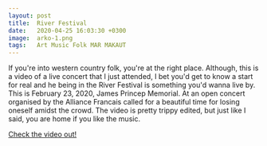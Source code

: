 ```yaml
---
layout: post
title:  River Festival
date:   2020-04-25 16:03:30 +0300
image:  arko-1.png
tags:   Art Music Folk MAR MAKAUT
---
```

If you're into western country folk, you're at the right place. Although, this is a video of a live concert that I just attended, I bet you'd get to know a start for real and he being in the River Festival is something you'd wanna live by. This is February 23, 2020, James Princep Memorial. At an open concert organised by the Alliance Francais called for a beautiful time for losing oneself amidst the crowd. The video is pretty trippy edited, but just like I said, you are home if you like the music.

<a href="https://youtu.be/LfqM74Rh72M" target="_blank">Check the video out!</a>